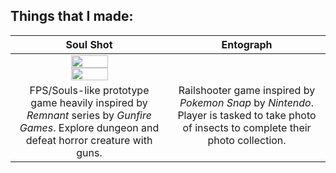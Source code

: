 ## Things that I made:

<table style="text-align: center;">
  <thead>
    <tr>
      <th width="50%"><a>Soul Shot</a></th>
      <th width="50%"><a>Entograph</a></th>
    </tr>
  </thead>
  <tbody>
    <tr>
      <td>
        <img width="50%" src="https://github.com/christophermrcl/christophermrcl/blob/main/img/soulshot.gif">
        <img width="50%" src="https://github.com/christophermrcl/christophermrcl/blob/main/img/soulshot.gif">
      </td>
    </tr>
    <tr>
      <td valign="text-top">FPS/Souls-like prototype game heavily inspired by <i>Remnant</i> series by <i>Gunfire Games</i>. Explore dungeon and defeat horror creature with guns.</td>
      <td valign="text-top">Railshooter game inspired by <i>Pokemon Snap</i> by <i>Nintendo</i>. Player is tasked to take photo of insects to complete their photo collection.</td>
    </tr>
  </tbody>
</table>

